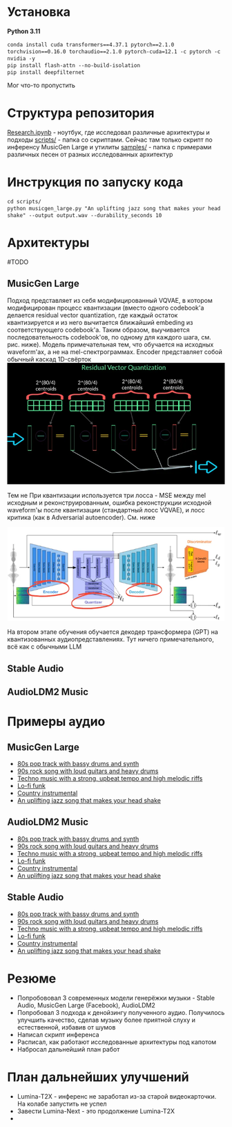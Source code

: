 # Установка

**Python 3.11**

```
conda install cuda transformers==4.37.1 pytorch==2.1.0 torchvision==0.16.0 torchaudio==2.1.0 pytorch-cuda=12.1 -c pytorch -c nvidia -y
pip install flash-attn --no-build-isolation
pip install deepfilternet
```

Мог что-то пропустить

# Структура репозитория

[Research.ipynb](Research.ipynb) - ноутбук, где исследовал различные архитектуры и подходы
[scripts/](scripts/) - папка со скриптами. Сейчас там только скрипт по инференсу MusicGen Large и утилиты
[samples/](samples/) - папка с примерами различных песен от разных исследованных архитектур

# Инструкция по запуску кода

```
cd scripts/
python musicgen_large.py "An uplifting jazz song that makes your head shake" --output output.wav --durability_seconds 10
```

# Архитектуры

#TODO
## MusicGen Large
Подход представляет из себя модифицированный VQVAE, в котором модифицирован процесс квантизации (вместо одного codebook'a делается residual vector quantization, где каждый остаток квантизируется и из него вычитается ближайший embeding из соответствующего codebook'a. Таким образом, выучивается последовательность codebook'ов, по одному для каждого шага, см. рис. ниже). Модель примечательная тем, что обучается на исходных waveform'ах, а не на mel-спектрограммах. Encoder представляет собой обычный каскад 1D-свёрток
![Residual vector quantization](assets/rvq.webp)

Тем не При квантизации используется три лосса - MSE между mel исходным и реконструированным, ошибка реконструкции исходной waveform'ы после квантизации (стандартный лосс VQVAE), и лосс критика (как в Adversarial autoencoder). См. ниже

![MusicGen](assets/encodec.webp)

На втором этапе обучения обучается декодер трансформера (GPT) на квантизованных аудиопредставлениях. Тут ничего примечательного, всё как с обычными LLM

## Stable Audio



## AudioLDM2 Music



# Примеры аудио
## MusicGen Large

* [80s pop track with bassy drums and synth](samples/MusicGen_Large/80s_pop_track_with_bassy_drums_and_synth.wav)
* [90s rock song with loud guitars and heavy drums](samples/MusicGen_Large/90s_rock_song_with_loud_guitars_and_heavy_drums.wav)
* [Techno music with a strong, upbeat tempo and high melodic riffs](samples/MusicGen_Large/Techno_music_with_a_strong,_upbeat_tempo_and_high_melodic_riffs.wav) 
* [Lo-fi funk](samples/MusicGen_Large/Lo-fi_funk.wav)
* [Country instrumental](samples/MusicGen_Large/Country_instrumental.wav)
* [An uplifting jazz song that makes your head shake](samples/MusicGen_Large/An_uplifting_jazz_song_that_makes_your_head_shake.wav)



## AudioLDM2 Music

* [80s pop track with bassy drums and synth](samples/AudioLDM2_Music/80s_pop_track_with_bassy_drums_and_synth.wav)
* [90s rock song with loud guitars and heavy drums](samples/AudioLDM2_Music/90s_rock_song_with_loud_guitars_and_heavy_drums.wav)
* [Techno music with a strong, upbeat tempo and high melodic riffs](samples/AudioLDM2_Music/Techno_music_with_a_strong,_upbeat_tempo_and_high_melodic_riffs.wav) 
* [Lo-fi funk](samples/AudioLDM2_Music/Lo-fi_funk.wav)
* [Country instrumental](samples/AudioLDM2_Music/Country_instrumental.wav)
* [An uplifting jazz song that makes your head shake](samples/AudioLDM2_Music/An_uplifting_jazz_song_that_makes_your_head_shake.wav)


## Stable Audio

* [80s pop track with bassy drums and synth](samples/Stable_Audio/80s_pop_track_with_bassy_drums_and_synth.wav)
* [90s rock song with loud guitars and heavy drums](samples/Stable_Audio/90s_rock_song_with_loud_guitars_and_heavy_drums.wav)
* [Techno music with a strong, upbeat tempo and high melodic riffs](samples/Stable_Audio/Techno_music_with_a_strong,_upbeat_tempo_and_high_melodic_riffs.wav) 
* [Lo-fi funk](samples/Stable_Audio/Lo-fi_funk.wav)
* [Country instrumental](samples/Stable_Audio/Country_instrumental.wav)
* [An uplifting jazz song that makes your head shake](samples/Stable_Audio/An_uplifting_jazz_song_that_makes_your_head_shake.wav)


# Резюме

* Попробововал 3 современных модели генерёжки музыки - Stable Audio, MusicGen Large (Facebook), AudioLDM2
* Попробовал 3 подхода к денойзингу полученного аудио. Получилось улучшить качество, сделав музыку более приятной слуху и естественной, избавив от шумов
* Написал скрипт инференса
* Расписал, как работают исследованные архитектуры под капотом
* Набросал дальнейший план работ

# План дальнейших улучшений

* Lumina-T2X - инференс не заработал из-за старой видеокарточки. На колабе запустить не успел
* Завести Lumina-Next - это продолжение Lumina-T2X
* 
